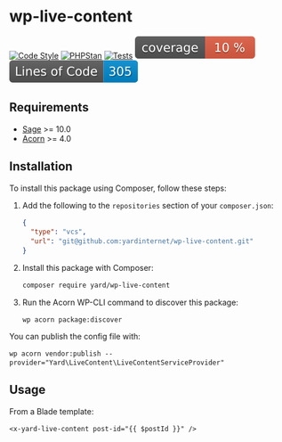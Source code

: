 # wp-live-content

[![Code Style](https://github.com/yardinternet/wp-live-content/actions/workflows/format-php.yml/badge.svg?no-cache)](https://github.com/yardinternet/wp-live-content/actions/workflows/format-php.yml)
[![PHPStan](https://github.com/yardinternet/wp-live-content/actions/workflows/phpstan.yml/badge.svg?no-cache)](https://github.com/yardinternet/wp-live-content/actions/workflows/phpstan.yml)
[![Tests](https://github.com/yardinternet/wp-live-content/actions/workflows/run-tests.yml/badge.svg?no-cache)](https://github.com/yardinternet/wp-live-content/actions/workflows/run-tests.yml)
[![Code Coverage Badge](https://github.com/yardinternet/wp-live-content/blob/badges/coverage.svg)](https://github.com/yardinternet/wp-live-content/actions/workflows/badges.yml)
[![Lines of Code Badge](https://github.com/yardinternet/wp-live-content/blob/badges/lines-of-code.svg)](https://github.com/yardinternet/wp-live-content/actions/workflows/badges.yml)

## Requirements

- [Sage](https://github.com/roots/sage) >= 10.0
- [Acorn](https://github.com/roots/acorn) >= 4.0

## Installation

To install this package using Composer, follow these steps:

1. Add the following to the `repositories` section of your `composer.json`:

    ```json
    {
      "type": "vcs",
      "url": "git@github.com:yardinternet/wp-live-content.git"
    }
    ```

2. Install this package with Composer:

    ```sh
    composer require yard/wp-live-content
    ```

3. Run the Acorn WP-CLI command to discover this package:

    ```shell
    wp acorn package:discover
    ```

You can publish the config file with:

```shell
wp acorn vendor:publish --provider="Yard\LiveContent\LiveContentServiceProvider"
```

## Usage

From a Blade template:

```blade
<x-yard-live-content post-id="{{ $postId }}" />
```